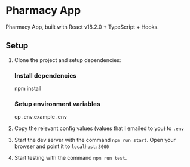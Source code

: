 # Pharmacy App

Pharmacy App, built with React v18.2.0 + TypeScript + Hooks.

## Setup

1. Clone the project and setup dependencies:

   ### Install dependencies
   npm install

   ### Setup environment variables
   cp .env.example .env

2. Copy the relevant config values (values that I emailed to you) to `.env`

3. Start the dev server with the command `npm run start`. Open your browser and point it to `localhost:3000`

4. Start testing with the command `npm run test`.